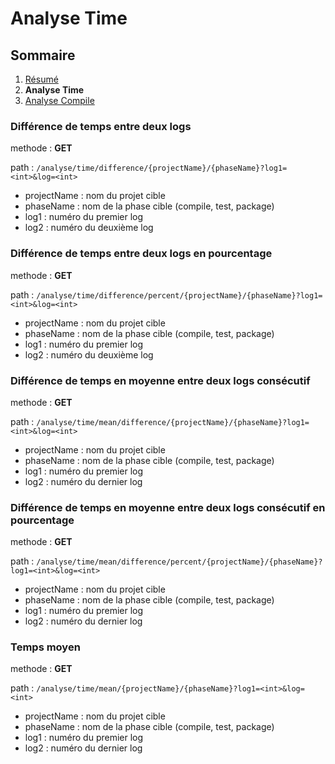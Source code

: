 # Analyse Time

## Sommaire

1. [Résumé](https://github.com/leofrere/PJI-APIRestFull/blob/master/README.md)
2. **Analyse Time**
3. [Analyse Compile](https://github.com/leofrere/PJI-APIRestFull/blob/master/doc/AnalyseCompile.md)

### Différence de temps entre deux logs

methode : **GET**

path : `/analyse/time/difference/{projectName}/{phaseName}?log1=<int>&log=<int>`
- projectName : nom du projet cible
- phaseName : nom de la phase cible (compile, test, package)
- log1 : numéro du premier log
- log2 : numéro du deuxième log

### Différence de temps entre deux logs en pourcentage

methode : **GET**

path : `/analyse/time/difference/percent/{projectName}/{phaseName}?log1=<int>&log=<int>`
- projectName : nom du projet cible
- phaseName : nom de la phase cible (compile, test, package)
- log1 : numéro du premier log
- log2 : numéro du deuxième log

### Différence de temps en moyenne entre deux logs consécutif

methode : **GET**

path : `/analyse/time/mean/difference/{projectName}/{phaseName}?log1=<int>&log=<int>`
- projectName : nom du projet cible
- phaseName : nom de la phase cible (compile, test, package)
- log1 : numéro du premier log
- log2 : numéro du dernier log

### Différence de temps en moyenne entre deux logs consécutif en pourcentage

methode : **GET**

path : `/analyse/time/mean/difference/percent/{projectName}/{phaseName}?log1=<int>&log=<int>`
- projectName : nom du projet cible
- phaseName : nom de la phase cible (compile, test, package)
- log1 : numéro du premier log
- log2 : numéro du dernier log

### Temps moyen

methode : **GET**

path : `/analyse/time/mean/{projectName}/{phaseName}?log1=<int>&log=<int>`
- projectName : nom du projet cible
- phaseName : nom de la phase cible (compile, test, package)
- log1 : numéro du premier log
- log2 : numéro du dernier log